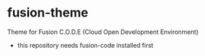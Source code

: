 # fusion-theme

Theme for Fusion C.O.D.E (Cloud Open Development Environment)

* this repository needs fusion-code installed first
